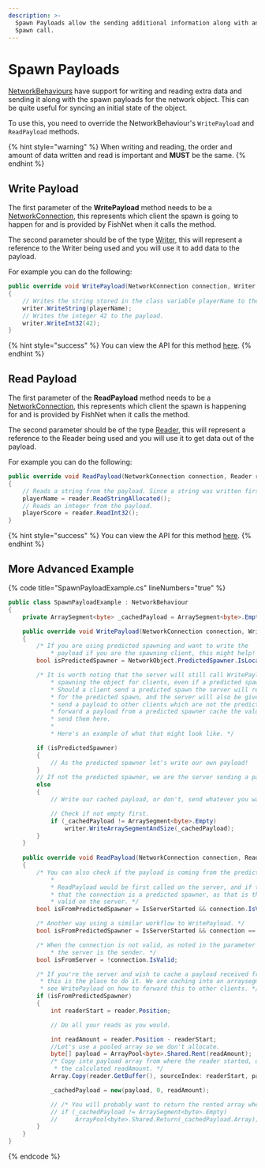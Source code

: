 ```yaml
---
description: >-
  Spawn Payloads allow the sending additional information along with an object's
  Spawn call.
---
```


# Spawn Payloads

[NetworkBehaviours](../network-behaviour-guides.md) have support for writing and reading extra data and sending it along with the spawn payloads for the network object. This can be quite useful for syncing an initial state of the object.

To use this, you need to override the NetworkBehaviour's `WritePayload` and `ReadPayload` methods.

{% hint style="warning" %}
When writing and reading, the order and amount of data written and read is important and **MUST** be the same.
{% endhint %}

## Write Payload

The first parameter of the **WritePayload** method needs to be a [NetworkConnection](../../server-and-client-identification/networkconnections.md), this represents which client the spawn is going to happen for and is provided by FishNet when it calls the method.

The second parameter should be of the type [Writer](https://firstgeargames.com/FishNet/api/api/FishNet.Serializing.Writer.html), this will represent a reference to the Writer being used and you will use it to add data to the payload.

For example you can do the following:

```csharp
public override void WritePayload(NetworkConnection connection, Writer writer)
{
    // Writes the string stored in the class variable playerName to the spawn payload.
    writer.WriteString(playerName);
    // Writes the integer 42 to the payload.
    writer.WriteInt32(42);
}
```

{% hint style="success" %}
You can view the API for this method [here](https://firstgeargames.com/FishNet/api/api/FishNet.Object.NetworkBehaviour.html#FishNet_Object_NetworkBehaviour_WritePayload_FishNet_Connection_NetworkConnection_FishNet_Serializing_Writer_).
{% endhint %}

## Read Payload

The first parameter of the **ReadPayload** method needs to be a [NetworkConnection](../../server-and-client-identification/networkconnections.md), this represents which client the spawn is happening for and is provided by FishNet when it calls the method.

The second parameter should be of the type [Reader](https://firstgeargames.com/FishNet/api/api/FishNet.Serializing.Reader.html), this will represent a reference to the Reader being used and you will use it to get data out of  the payload.

For example you can do the following:

```csharp
public override void ReadPayload(NetworkConnection connection, Reader reader)
{
    // Reads a string from the payload. Since a string was written first it must be read first too.
    playerName = reader.ReadStringAllocated();
    // Reads an integer from the payload.
    playerScore = reader.ReadInt32();
}
```

{% hint style="success" %}
You can view the API for this method [here](https://firstgeargames.com/FishNet/api/api/FishNet.Object.NetworkBehaviour.html#FishNet_Object_NetworkBehaviour_ReadPayload_FishNet_Connection_NetworkConnection_FishNet_Serializing_Reader_).
{% endhint %}

## More Advanced Example

{% code title="SpawnPayloadExample.cs" lineNumbers="true" %}
```csharp
public class SpawnPayloadExample : NetworkBehaviour
{
    private ArraySegment<byte> _cachedPayload = ArraySegment<byte>.Empty;

    public override void WritePayload(NetworkConnection connection, Writer writer)
    {
        /* If you are using predicted spawning and want to write the
            * payload if you are the spawning client, this might help! */
        bool isPredictedSpawner = NetworkObject.PredictedSpawner.IsLocalClient;

        /* It is worth noting that the server will still call WritePayload when
            * spawning the object for clients, even if a predicted spawn.
            * Should a client send a predicted spawn the server will receive ReadPayload
            * for the predicted spawn, and the server will also be given an opportunity to
            * send a payload to other clients which are not the predicted spawner. If you wish to
            * forward a payload from a predicted spawner cache the values locally, and
            * send them here.
            *
            * Here's an example of what that might look like. */

        if (isPredictedSpawner)
        {
            // As the predicted spawner let's write our own payload!
        }
        // If not the predicted spawner, we are the server sending a payload to other clients.
        else
        {
            // Write our cached payload, or don't, send whatever you want!

            // Check if not empty first.
            if (_cachedPayload != ArraySegment<byte>.Empty)
                writer.WriteArraySegmentAndSize(_cachedPayload);
        }
    }
    
    public override void ReadPayload(NetworkConnection connection, Reader reader)
    {
        /* You can also check if the payload is coming from the predicted spawner as well.
            *
            * ReadPayload would be first called on the server, and if the connection IsValid, we know
            * that the connection is a predicted spawner, as that is the only time connection would be
            * valid on the server. */
        bool isFromPredictedSpawner = IsServerStarted && connection.IsValid;

        /* Another way using a similar workflow to WritePayload. */
        bool isFromPredictedSpawner = IsServerStarted && connection == NetworkObject.PredictedSpawner;

        /* When the connection is not valid, as noted in the parameter comments, this means
            * the server is the sender. */
        bool isFromServer = !connection.IsValid;

        /* If you're the server and wish to cache a payload received from a predicted spawner,
         * this is the place to do it. We are caching into an arraysegment named _cachedPayload --
         * see WritePayload on how to forward this to other clients. */
        if (isFromPredictedSpawner)
        {
            int readerStart = reader.Position;

            // Do all your reads as you would.

            int readAmount = reader.Position - readerStart;
            //Let's use a pooled array so we don't allocate.
            byte[] payload = ArrayPool<byte>.Shared.Rent(readAmount);
            /* Copy into payload array from where the reader started, up to to
             * the calculated readAmount. */
            Array.Copy(reader.GetBuffer(), sourceIndex: readerStart, payload, destinationIndex: 0, readAmount);

            _cachedPayload = new(payload, 0, readAmount);

            // /* You will probably want to return the rented array when OnStop callbacks occur. */
            // if (_cachedPayload != ArraySegment<byte>.Empty)
            //     ArrayPool<byte>.Shared.Return(_cachedPayload.Array);
        }
    }
}
```
{% endcode %}
